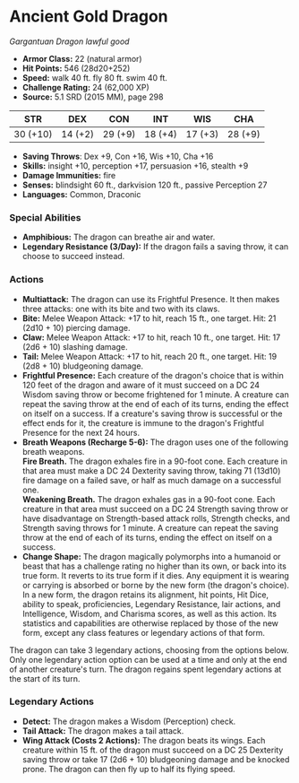 # Ancient Gold Dragon

*Gargantuan* *Dragon* *lawful good*

- **Armor Class:** 22 (natural armor)
- **Hit Points:** 546 (28d20+252)
- **Speed:** walk 40 ft. fly 80 ft. swim 40 ft.
- **Challenge Rating:** 24 (62,000 XP)
- **Source:** 5.1 SRD (2015 MM), page 298

| STR | DEX | CON | INT | WIS | CHA |
| --- | --- | --- | --- | --- | --- |
| 30 (+10) | 14 (+2) | 29 (+9) | 18 (+4) | 17 (+3) | 28 (+9) |

- **Saving Throws**: Dex +9, Con +16, Wis +10, Cha +16
- **Skills:** insight +10, perception +17, persuasion +16, stealth +9
- **Damage Immunities:** fire
- **Senses:** blindsight 60 ft., darkvision 120 ft., passive Perception 27
- **Languages:** Common, Draconic

### Special Abilities

- **Amphibious:** The dragon can breathe air and water.
- **Legendary Resistance (3/Day):** If the dragon fails a saving throw, it can choose to succeed instead.

### Actions

- **Multiattack:** The dragon can use its Frightful Presence. It then makes three attacks: one with its bite and two with its claws.
- **Bite:** Melee Weapon Attack: +17 to hit, reach 15 ft., one target. Hit: 21 (2d10 + 10) piercing damage.
- **Claw:** Melee Weapon Attack: +17 to hit, reach 10 ft., one target. Hit: 17 (2d6 + 10) slashing damage.
- **Tail:** Melee Weapon Attack: +17 to hit, reach 20 ft., one target. Hit: 19 (2d8 + 10) bludgeoning damage.
- **Frightful Presence:** Each creature of the dragon's choice that is within 120 feet of the dragon and aware of it must succeed on a DC 24 Wisdom saving throw or become frightened for 1 minute. A creature can repeat the saving throw at the end of each of its turns, ending the effect on itself on a success. If a creature's saving throw is successful or the effect ends for it, the creature is immune to the dragon's Frightful Presence for the next 24 hours.
- **Breath Weapons (Recharge 5-6):** The dragon uses one of the following breath weapons.<br>**Fire Breath.** The dragon exhales fire in a 90-foot cone. Each creature in that area must make a DC 24 Dexterity saving throw, taking 71 (13d10) fire damage on a failed save, or half as much damage on a successful one.<br>**Weakening Breath.** The dragon exhales gas in a 90-foot cone. Each creature in that area must succeed on a DC 24 Strength saving throw or have disadvantage on Strength-based attack rolls, Strength checks, and Strength saving throws for 1 minute. A creature can repeat the saving throw at the end of each of its turns, ending the effect on itself on a success.
- **Change Shape:** The dragon magically polymorphs into a humanoid or beast that has a challenge rating no higher than its own, or back into its true form. It reverts to its true form if it dies. Any equipment it is wearing or carrying is absorbed or borne by the new form (the dragon's choice).<br>In a new form, the dragon retains its alignment, hit points, Hit Dice, ability to speak, proficiencies, Legendary Resistance, lair actions, and Intelligence, Wisdom, and Charisma scores, as well as this action. Its statistics and capabilities are otherwise replaced by those of the new form, except any class features or legendary actions of that form.

The dragon can take 3 legendary actions, choosing from the options below. Only one legendary action option can be used at a time and only at the end of another creature's turn. The dragon regains spent legendary actions at the start of its turn.

### Legendary Actions

- **Detect:** The dragon makes a Wisdom (Perception) check.
- **Tail Attack:** The dragon makes a tail attack.
- **Wing Attack (Costs 2 Actions):** The dragon beats its wings. Each creature within 15 ft. of the dragon must succeed on a DC 25 Dexterity saving throw or take 17 (2d6 + 10) bludgeoning damage and be knocked prone. The dragon can then fly up to half its flying speed.
